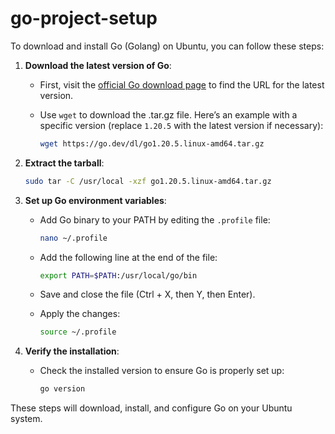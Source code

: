 # go-project-setup

To download and install Go (Golang) on Ubuntu, you can follow these steps:

1. **Download the latest version of Go**:
   - First, visit the [official Go download page](https://golang.org/dl/) to find the URL for the latest version.
   - Use `wget` to download the .tar.gz file. Here’s an example with a specific version (replace `1.20.5` with the latest version if necessary):

     ```bash
     wget https://go.dev/dl/go1.20.5.linux-amd64.tar.gz
     ```

2. **Extract the tarball**:
   ```bash
   sudo tar -C /usr/local -xzf go1.20.5.linux-amd64.tar.gz
   ```

3. **Set up Go environment variables**:
   - Add Go binary to your PATH by editing the `.profile` file:

     ```bash
     nano ~/.profile
     ```

   - Add the following line at the end of the file:

     ```bash
     export PATH=$PATH:/usr/local/go/bin
     ```

   - Save and close the file (Ctrl + X, then Y, then Enter).

   - Apply the changes:

     ```bash
     source ~/.profile
     ```

4. **Verify the installation**:
   - Check the installed version to ensure Go is properly set up:

     ```bash
     go version
     ```

These steps will download, install, and configure Go on your Ubuntu system.
